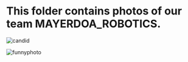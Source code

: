 # **This folder contains photos of our team MAYERDOA_ROBOTICS.**













![candid](https://github.com/user-attachments/assets/2d566714-781f-4ef4-95c5-bb22acc00fe3)


![funnyphoto](https://github.com/user-attachments/assets/76846e1c-7e9b-41fb-b0fc-bf05c5a7eea0)
